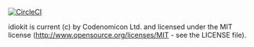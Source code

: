 [![CircleCI](https://circleci.com/gh/abusesa/idiokit.svg?style=shield)](https://circleci.com/gh/abusesa/idiokit)

idiokit is current (c) by Codenomicon Ltd. and licensed under the MIT license (http://www.opensource.org/licenses/MIT - see the LICENSE file).
